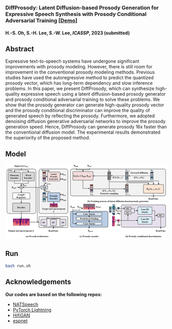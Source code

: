 
### DiffProsody: Latent Diffusion-based Prosody Generation for Expressive Speech Synthesis with Prosody Conditional Adversarial Training [[Demo](https://prml-lab-speech-team.github.io/demo/DiffProsody/)]

#### H.-S. Oh, S.-H. Lee, S.-W. Lee, *ICASSP*, 2023 (submitted)

## Abstract

Expressive text-to-speech systems have undergone significant improvements with prosody modeling. However, there is still room for improvement in the conventional prosody modeling methods. Previous studies have used the autoregressive method to predict the quantized prosody vector, which has long-term dependency and slow inference problems. In this paper, we present DiffProsody, which can synthesize high-quality expressive speech using a latent diffusion-based prosody generator and prosody conditional adversarial training to solve these problems. We show that the prosody generator can generate high-quality prosody vector and the prosody conditional discriminator can improve the quality of generated speech by reflecting the prosody. Furthermore, we adopted denoising diffusion generative adversarial networks to improve the prosody generation speed. Hence, DiffProsody can generate prosody 16x faster than the conventional diffusion model. The experimental results demonstrated the superiority of the proposed method.

## Model
![image](assets/model.png)

## Run

```bash
bash run.sh
```

## Acknowledgements

**Our codes are based on the following repos:**

* [NATSpeech](https://github.com/NATSpeech/NATSpeech)
* [PyTorch Lightning](https://github.com/PyTorchLightning/pytorch-lightning)
* [HifiGAN](https://github.com/jik876/hifi-gan)
* [espnet](https://github.com/espnet/espnet)
